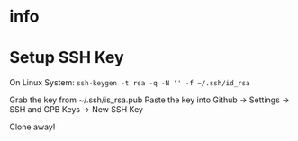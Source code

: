 # info

# Setup SSH Key
On Linux System:
`ssh-keygen -t rsa -q -N '' -f ~/.ssh/id_rsa`

Grab the key from ~/.ssh/is_rsa.pub
Paste the key into Github -> Settings -> SSH and GPB Keys -> New SSH Key

Clone away!
